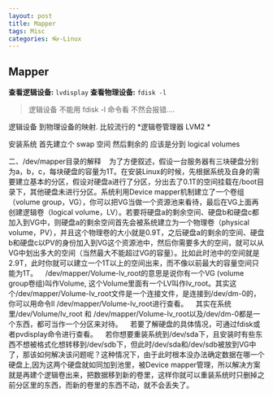 ```yaml
---
layout: post
title: Mapper
tags: Misc
categories: 👓-Linux
---
```



## Mapper

**查看逻辑设备:** `lvdisplay`
**查看物理设备:** `fdisk -l` 
> 逻辑设备 不能用 fdisk -l 命令看
> 不然会报错....



逻辑设备 到物理设备的映射.
比较流行的 
*逻辑卷管理器 LVM2 *



安装系统  首先建立个 swap 空间
然后剩余的  应该是分到 logical volumes



二、/dev/mapper目录的解释
   为了方便叙述，假设一台服务器有三块硬盘分别为a，b，c，每块硬盘的容量为1T。在安装Linux的时候，先根据系统及自身的需要建立基本的分区，假设对硬盘a进行了分区，分出去了0.1T的空间挂载在/boot目录下，其他硬盘未进行分区。系统利用Device mapper机制建立了一个卷组（volume group，VG），你可以把VG当做一个资源池来看待，最后在VG上面再创建逻辑卷（logical volume，LV）。若要将硬盘a的剩余空间、硬盘b和硬盘c都加入到VG中，则硬盘a的剩余空间首先会被系统建立为一个物理卷（physical volume，PV），并且这个物理卷的大小就是0.9T，之后硬盘a的剩余的空间、硬盘b和硬盘c以PV的身份加入到VG这个资源池中，然后你需要多大的空间，就可以从VG中划出多大的空间（当然最大不能超过VG的容量）。比如此时池中的空间就是2.9T，此时你就可以建立一个1T以上的空间出来，而不像以前最大的容量空间只能为1T。
   /dev/mapper/Volume-lv_root的意思是说你有一个VG (volume group卷组)叫作Volume, 这个Volume里面有一个LV叫作lv_root。其实这个/dev/mapper/Volume-lv_root文件是一个连接文件，是连接到/dev/dm-0的，你可以用命令ll /dev/mapper/Volume-lv_root进行查看。
   其实在系统里/dev/Volume/lv_root 和 /dev/mapper/Volume-lv_root以及/dev/dm-0都是一个东西，都可当作一个分区来对待。
   若要了解硬盘的具体情况，可通过fdisk或者pvdisplay命令进行查看。
   若你想要重装系统到/dev/sda下，且安装时有些东西不想被格式化想转移到/dev/sdb下，但此时/dev/sda和/dev/sdb被放到VG中了，那该如何解决该问题呢？这种情况下，由于此时根本没办法确定数据在哪一个硬盘上,因为这两个硬盘就如同加到池里，被Device mapper管理，所以解决方案就是再建个逻辑卷出来，把数据移到新的卷里，这样你就可以重装系统时只删掉之前分区里的东西，而新的卷里的东西不动，就不会丢失了。



